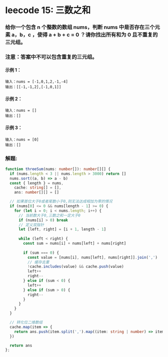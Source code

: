 # leecode 15: 三数之和

### 给你一个包含 n 个整数的数组 nums，判断 nums 中是否存在三个元素 a，b，c ，使得 a + b + c = 0 ？请你找出所有和为 0 且不重复的三元组。

### 注意：答案中不可以包含重复的三元组。

#### 示例 1：
```
输入：nums = [-1,0,1,2,-1,-4]
输出：[[-1,-1,2],[-1,0,1]]
```
#### 示例 2：
```
输入：nums = []
输出：[]
```
#### 示例 3：
```
输入：nums = [0]
输出：[]
```

### 解题:
```ts
function threeSum(nums: number[]): number[][] {
  if (nums.length < 3 || nums.length > 3000) return []
  nums.sort((a, b) => a - b)
  const { length } = nums,
    cache: string[] = [],
    ans: number[][] = []

  // 如果首位大于0或者尾数小于0,则无法达成相加为零的情况
  if (nums[0] <= 0 && nums[length - 1] >= 0) {
    for (let i = 0; i < nums.length; i++) {
      // 当前数大于0,三数之和一定大于0
      if (nums[i] > 0) break
      // 定义双指针
      let [left, right] = [i + 1, length - 1]
  
      while (left < right) {
        const sum = nums[i] + nums[left] + nums[right]
  
        if (sum === 0) {
          const value = [nums[i], nums[left], nums[right]].join(',')
          // 缓存去重
          !cache.includes(value) && cache.push(value)
          left++
          right--
        } else if (sum < 0) {
          left++
        } else if (sum > 0) {
          right--
        }
      }
    }
  }

  // 转化位二维数组
  cache.map(item => {
    return ans.push(item.split(',').map((item: string | number) => item = Number(item)))
  })

  return ans
};
```